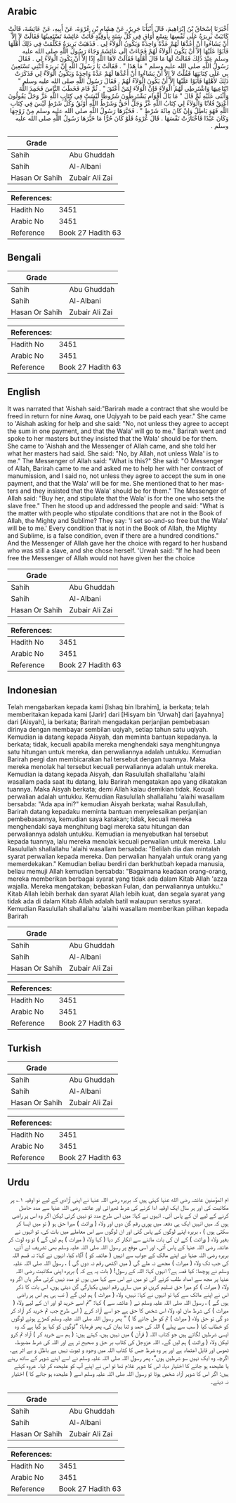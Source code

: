 ## Arabic


<div dir="rtl" lang="ar" style={{fontSize:'larger',backgroundColor:'#f8f9fa',padding:20}}>
أَخْبَرَنَا إِسْحَاقُ بْنُ إِبْرَاهِيمَ، قَالَ أَنْبَأَنَا جَرِيرٌ، عَنْ هِشَامِ بْنِ عُرْوَةَ، عَنْ أَبِيهِ، عَنْ عَائِشَةَ، قَالَتْ كَاتَبَتْ بَرِيرَةُ عَلَى نَفْسِهَا بِتِسْعِ أَوَاقٍ فِي كُلِّ سَنَةٍ بِأُوقِيَّةٍ فَأَتَتْ عَائِشَةَ تَسْتَعِينُهَا فَقَالَتْ لاَ إِلاَّ أَنْ يَشَاءُوا أَنْ أَعُدَّهَا لَهُمْ عَدَّةً وَاحِدَةً وَيَكُونُ الْوَلاَءُ لِي ‏.‏ فَذَهَبَتْ بَرِيرَةُ فَكَلَّمَتْ فِي ذَلِكَ أَهْلَهَا فَأَبَوْا عَلَيْهَا إِلاَّ أَنْ يَكُونَ الْوَلاَءُ لَهُمْ فَجَاءَتْ إِلَى عَائِشَةَ وَجَاءَ رَسُولُ اللَّهِ صلى الله عليه وسلم عِنْدَ ذَلِكَ فَقَالَتْ لَهَا مَا قَالَ أَهْلُهَا فَقَالَتْ لاَهَا اللَّهِ إِذًا إِلاَّ أَنْ يَكُونَ الْوَلاَءُ لِي ‏.‏ فَقَالَ رَسُولُ اللَّهِ صلى الله عليه وسلم ‏"‏ مَا هَذَا ‏"‏ ‏.‏ فَقَالَتْ يَا رَسُولَ اللَّهِ إِنَّ بَرِيرَةَ أَتَتْنِي تَسْتَعِينُ بِي عَلَى كِتَابَتِهَا فَقُلْتُ لاَ إِلاَّ أَنْ يَشَاءُوا أَنْ أَعُدَّهَا لَهُمْ عَدَّةً وَاحِدَةً وَيَكُونُ الْوَلاَءُ لِي فَذَكَرَتْ ذَلِكَ لأَهْلِهَا فَأَبَوْا عَلَيْهَا إِلاَّ أَنْ يَكُونَ الْوَلاَءُ لَهُمْ ‏.‏ فَقَالَ رَسُولُ اللَّهِ صلى الله عليه وسلم ‏"‏ ابْتَاعِيهَا وَاشْتَرِطِي لَهُمُ الْوَلاَءَ فَإِنَّ الْوَلاَءَ لِمَنْ أَعْتَقَ ‏"‏ ‏.‏ ثُمَّ قَامَ فَخَطَبَ النَّاسَ فَحَمِدَ اللَّهَ وَأَثْنَى عَلَيْهِ ثُمَّ قَالَ ‏"‏ مَا بَالُ أَقْوَامٍ يَشْتَرِطُونَ شُرُوطًا لَيْسَتْ فِي كِتَابِ اللَّهِ عَزَّ وَجَلَّ يَقُولُونَ أَعْتِقْ فُلاَنًا وَالْوَلاَءُ لِي كِتَابُ اللَّهِ عَزَّ وَجَلَّ أَحَقُّ وَشَرْطُ اللَّهِ أَوْثَقُ وَكُلُّ شَرْطٍ لَيْسَ فِي كِتَابِ اللَّهِ فَهُوَ بَاطِلٌ وَإِنْ كَانَ مِائَةَ شَرْطٍ ‏"‏ ‏.‏ فَخَيَّرَهَا رَسُولُ اللَّهِ صلى الله عليه وسلم مِنْ زَوْجِهَا وَكَانَ عَبْدًا فَاخْتَارَتْ نَفْسَهَا ‏.‏ قَالَ عُرْوَةُ فَلَوْ كَانَ حُرًّا مَا خَيَّرَهَا رَسُولُ اللَّهِ صلى الله عليه وسلم ‏.‏
</div>
<div style={{backgroundColor:'#f8f9fa',padding:20, marginBottom: 10}}><table> <thead> <tr> <th>Grade</th> <th></th> </tr> </thead> <tbody> <tr><td>Sahih</td><td>Abu Ghuddah</td></tr><tr><td>Sahih</td><td>Al-Albani</td></tr><tr><td>Hasan Or Sahih</td><td>Zubair Ali Zai</td></tr></tbody></table><table> <thead> <tr> <th>References:</th> <th></th> </tr> </thead> <tbody><tr><td>Hadith No</td><td>3451</td></tr><tr><td>Arabic No</td><td>3451</td></tr><tr><td>Reference</td><td>Book 27 Hadith 63</td></tr></tbody></table></div>

## Bengali


<div dir="ltr" lang="bn" style={{fontSize:'larger',backgroundColor:'#f8f9fa',padding:20}}>

</div>
<div style={{backgroundColor:'#f8f9fa',padding:20, marginBottom: 10}}><table> <thead> <tr> <th>Grade</th> <th></th> </tr> </thead> <tbody> <tr><td>Sahih</td><td>Abu Ghuddah</td></tr><tr><td>Sahih</td><td>Al-Albani</td></tr><tr><td>Hasan Or Sahih</td><td>Zubair Ali Zai</td></tr></tbody></table><table> <thead> <tr> <th>References:</th> <th></th> </tr> </thead> <tbody><tr><td>Hadith No</td><td>3451</td></tr><tr><td>Arabic No</td><td>3451</td></tr><tr><td>Reference</td><td>Book 27 Hadith 63</td></tr></tbody></table></div>

## English


<div dir="ltr" lang="en" style={{fontSize:'larger',backgroundColor:'#f8f9fa',padding:20}}>
It was narrated that 'Aishah said:"Barirah made a contract that she would be freed in return for nine Awaq, one Uqiyyah to be paid each year." She came to 'Aishah asking for help and she said: "No, not unless they agree to accept the sum in one payment, and that the Wala' will go to me." Barirah went and spoke to her masters but they insisted that the Wala' should be for them. She came to 'Aishah and the Messenger of Allah came, and she told her what her masters had said. She said: "No, by Allah, not unless Wala' is to me." The Messenger of Allah said: "What is this?" She said: "O Messenger of Allah, Barirah came to me and asked me to help her with her contract of manumission, and I said no, not unless they agree to accept the sum in one payment, and that the Wala' will be for me. She mentioned that to her masters and they insisted that the Wala' should be for them." The Messenger of Allah said: "Buy her, and stipulate that the Wala' is for the one who sets the slave free." Then he stood up and addressed the people and said: "What is the matter with people who stipulate conditions that are not in the Book of Allah, the Mighty and Sublime? They say: 'I set so-and-so free but the Wala' will be to me.' Every condition that is not in the Book of Allah, the Mighty and Sublime, is a false condition, even if there are a hundred conditions." And the Messenger of Allah gave her the choice with regard to her husband who was still a slave, and she chose herself. 'Urwah said: "If he had been free the Messenger of Allah would not have given her the choice
</div>
<div style={{backgroundColor:'#f8f9fa',padding:20, marginBottom: 10}}><table> <thead> <tr> <th>Grade</th> <th></th> </tr> </thead> <tbody> <tr><td>Sahih</td><td>Abu Ghuddah</td></tr><tr><td>Sahih</td><td>Al-Albani</td></tr><tr><td>Hasan Or Sahih</td><td>Zubair Ali Zai</td></tr></tbody></table><table> <thead> <tr> <th>References:</th> <th></th> </tr> </thead> <tbody><tr><td>Hadith No</td><td>3451</td></tr><tr><td>Arabic No</td><td>3451</td></tr><tr><td>Reference</td><td>Book 27 Hadith 63</td></tr></tbody></table></div>

## Indonesian


<div dir="ltr" lang="id" style={{fontSize:'larger',backgroundColor:'#f8f9fa',padding:20}}>
Telah mengabarkan kepada kami [Ishaq bin Ibrahim], ia berkata; telah memberitakan kepada kami [Jarir] dari [Hisyam bin 'Urwah] dari [ayahnya] dari [Aisyah], ia berkata; Barirah mengadakan perjanjian pembebasan dirinya dengan membayar sembilan uqiyah, setiap tahun satu uqiyah. Kemudian ia datang kepada Aisyah, dan meminta bantuan kepadanya. Ia berkata; tidak, kecuali apabila mereka menghendaki saya menghitungnya satu hitungan untuk mereka, dan perwaliannya adalah untukku. Kemudian Barirah pergi dan membicarakan hal tersebut dengan tuannya. Maka mereka menolak hal tersebut kecuali perwaliannya adalah untuk mereka. Kemudian ia datang kepada Aisyah, dan Rasulullah shallallahu 'alaihi wasallam pada saat itu datang, lalu Barirah mengatakan apa yang dikatakan tuannya. Maka Aisyah berkata; demi Allah kalau demikian tidak. Kecuali perwalian adalah untukku. Kemudian Rasulullah shallallahu 'alaihi wasallam bersabda: "Ada apa ini?" kemudian Aisyah berkata; wahai Rasulullah, Barirah datang kepadaku meminta bantuan menyelesaikan perjanjian pembebasannya, kemudian saya katakan; tidak, kecuali mereka menghendaki saya menghitung bagi mereka satu hitungan dan perwaliannya adalah untukku. Kemudian ia menyebutkan hal tersebut kepada tuannya, lalu mereka menolak kecuali perwalian untuk mereka. Lalu Rasulullah shallallahu 'alaihi wasallam bersabda: "Belilah dia dan mintalah syarat perwalian kepada mereka. Dan perwalian hanyalah untuk orang yang memerdekakan." Kemudian beliau berdiri dan berkhutbah kepada manusia, beliau memuji Allah kemudian bersabda: "Bagaimana keadaan orang-orang, mereka memberikan berbagai syarat yang tidak ada dalam Kitab Allah 'azza wajalla. Mereka mengatakan; bebaskan Fulan, dan perwaliannya untukku." Kitab Allah lebih berhak dan syarat Allah lebih kuat, dan segala syarat yang tidak ada di dalam Kitab Allah adalah batil walaupun seratus syarat. Kemudian Rasulullah shallallahu 'alaihi wasallam memberikan pilihan kepada Barirah
</div>
<div style={{backgroundColor:'#f8f9fa',padding:20, marginBottom: 10}}><table> <thead> <tr> <th>Grade</th> <th></th> </tr> </thead> <tbody> <tr><td>Sahih</td><td>Abu Ghuddah</td></tr><tr><td>Sahih</td><td>Al-Albani</td></tr><tr><td>Hasan Or Sahih</td><td>Zubair Ali Zai</td></tr></tbody></table><table> <thead> <tr> <th>References:</th> <th></th> </tr> </thead> <tbody><tr><td>Hadith No</td><td>3451</td></tr><tr><td>Arabic No</td><td>3451</td></tr><tr><td>Reference</td><td>Book 27 Hadith 63</td></tr></tbody></table></div>

## Turkish


<div dir="ltr" lang="tr" style={{fontSize:'larger',backgroundColor:'#f8f9fa',padding:20}}>

</div>
<div style={{backgroundColor:'#f8f9fa',padding:20, marginBottom: 10}}><table> <thead> <tr> <th>Grade</th> <th></th> </tr> </thead> <tbody> <tr><td>Sahih</td><td>Abu Ghuddah</td></tr><tr><td>Sahih</td><td>Al-Albani</td></tr><tr><td>Hasan Or Sahih</td><td>Zubair Ali Zai</td></tr></tbody></table><table> <thead> <tr> <th>References:</th> <th></th> </tr> </thead> <tbody><tr><td>Hadith No</td><td>3451</td></tr><tr><td>Arabic No</td><td>3451</td></tr><tr><td>Reference</td><td>Book 27 Hadith 63</td></tr></tbody></table></div>

## Urdu


<div dir="rtl" lang="ur" style={{fontSize:'larger',backgroundColor:'#f8f9fa',padding:20}}>
ام المؤمنین عائشہ رضی الله عنہا کہتی ہیں کہ بریرہ رضی اللہ عنہا نے اپنی آزادی کے لیے نو اوقیہ ۱؎ پر مکاتبت کی اور ہر سال ایک اوقیہ ادا کرنے کی شرط ٹھہرائی اور عائشہ رضی اللہ عنہا سے مدد حاصل کرنے کے لیے ان کے پاس آئی۔ انہوں نے کہا: میں اس طرح مدد تو نہیں کرتی لیکن اگر وہ اس پر راضی ہوں کہ میں انہیں ایک ہی دفعہ میں پوری رقم گن دوں اور ولاء ( وراثت ) میرا حق ہو ( تو میں ایسا کر سکتی ہوں ) ، بریرہ اپنے لوگوں کے پاس گئی اور ان لوگوں سے اس معاملے میں بات کی، تو انہوں نے بغیر ولاء ( وراثت ) کے ان کی بات ماننے سے انکار کر دیا ( کہا ولاء ( میراث ) ہم لیں گے ) تو وہ لوٹ کر عائشہ رضی اللہ عنہا کے پاس آئی، اور اسی موقع پر رسول اللہ صلی اللہ علیہ وسلم بھی تشریف لے آئے، بریرہ رضی اللہ عنہا نے اپنے مالک کے جواب سے انہیں ( عائشہ کو ) آگاہ کیا، انہوں نے کہا: نہ قسم اللہ کی جب تک ولاء ( میراث ) مجھے نہ ملے گی ( میں اکٹھی رقم نہ دوں گی ) ، رسول اللہ صلی اللہ علیہ وسلم نے پوچھا: کیا قصہ ہے؟ انہوں کہا: اللہ کے رسول! ( بات یہ ہے کہ ) بریرہ اپنی مکاتبت رضی اللہ عنہا پر مجھ سے امداد طلب کرنے آئی تو میں نے اس سے کہا میں یوں تو مدد نہیں کرتی مگر ہاں اگر وہ ولاء ( میراث ) کو میرا حق تسلیم کریں تو میں ساری رقم انہیں یکبارگی گن دیتی ہوں، اس بات کا ذکر اس نے اپنے مالک سے کیا تو انہوں نے کہا: نہیں، ولاء ( میراث ) ہم لیں گے ( تب ہی ہم اس پر راضی ہوں گے ) ، رسول اللہ صلی اللہ علیہ وسلم نے ( عائشہ سے ) کہا: ”تم اسے خرید لو اور ان کے لیے ولاء ( میراث ) کی شرط مان لو، ولاء اس شخص کا حق ہے جو اسے آزاد کرے ( اس طرح جب تم خرید کر آزاد کر دو گی تو حق ولاء ( میراث ) تم کو مل جائے گا ) “ پھر رسول اللہ صلی اللہ علیہ وسلم کھڑے ہوئے لوگوں کو خطاب کیا ( سب سے پہلے ) اللہ کی حمد و ثنا بیان کی، پھر فرمایا: ”لوگوں کو کیا ہو گیا ہے کہ وہ ایسی شرطیں لگاتے ہیں جو کتاب اللہ ( قرآن ) میں نہیں ہیں، کہتے ہیں: ( ہم سے خرید کر ) آزاد تم کرو لیکن ولاء ( وراثت ) ہم لیں گے۔ اللہ عزوجل کی کتاب بر حق و صحیح تر ہے اور اللہ کی شرط مضبوط، ٹھوس اور قابل اعتماد ہے اور ہر وہ شرط جس کا کتاب اللہ میں وجود و ثبوت نہیں ہے باطل و بے اثر ہے، اگرچہ وہ ایک نہیں سو شرطیں ہوں“، پھر رسول اللہ صلی اللہ علیہ وسلم نے اسے اپنے شوہر کے ساتھ رہنے یا علیحدہ ہو جانے کا اختیار دیا، اس کا شوہر غلام تھا تو اس نے اپنے آپ کو علیحدہ کر لیا۔ عروہ کہتے ہیں: اگر اس کا شوہر آزاد شخص ہوتا تو رسول اللہ صلی اللہ علیہ وسلم اسے ( علیحدہ ہو جانے کا ) اختیار نہ دیتے۔
</div>
<div style={{backgroundColor:'#f8f9fa',padding:20, marginBottom: 10}}><table> <thead> <tr> <th>Grade</th> <th></th> </tr> </thead> <tbody> <tr><td>Sahih</td><td>Abu Ghuddah</td></tr><tr><td>Sahih</td><td>Al-Albani</td></tr><tr><td>Hasan Or Sahih</td><td>Zubair Ali Zai</td></tr></tbody></table><table> <thead> <tr> <th>References:</th> <th></th> </tr> </thead> <tbody><tr><td>Hadith No</td><td>3451</td></tr><tr><td>Arabic No</td><td>3451</td></tr><tr><td>Reference</td><td>Book 27 Hadith 63</td></tr></tbody></table></div>